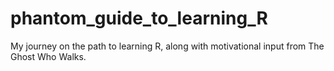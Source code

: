 # phantom_guide_to_learning_R
My journey on the path to learning R, along with motivational input from The Ghost Who Walks.
